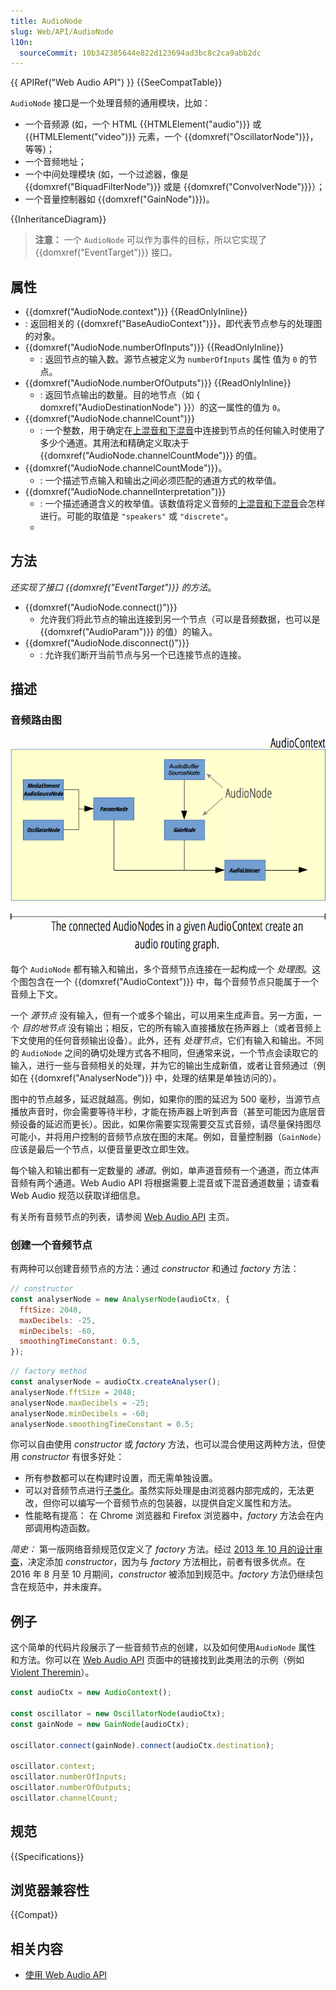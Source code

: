```yaml
---
title: AudioNode
slug: Web/API/AudioNode
l10n:
  sourceCommit: 10b342385644e822d123694ad3bc8c2ca9abb2dc
---
```


{{ APIRef("Web Audio API") }} {{SeeCompatTable}}

`AudioNode` 接口是一个处理音频的通用模块，比如：

- 一个音频源 (如，一个 HTML {{HTMLElement("audio")}} 或 {{HTMLElement("video")}} 元素，一个 {{domxref("OscillatorNode")}}，等等)；
- 一个音频地址；
- 一个中间处理模块 (如，一个过滤器，像是 {{domxref("BiquadFilterNode")}} 或是 {{domxref("ConvolverNode")}}）；
- 一个音量控制器如 {{domxref("GainNode")}})。

{{InheritanceDiagram}}

> **注意：** 一个 `AudioNode` 可以作为事件的目标，所以它实现了 {{domxref("EventTarget")}} 接口。

## 属性

- {{domxref("AudioNode.context")}} {{ReadOnlyInline}}
- : 返回相关的 {{domxref("BaseAudioContext")}}，即代表节点参与的处理图的对象。
- {{domxref("AudioNode.numberOfInputs")}} {{ReadOnlyInline}}
  - : 返回节点的输入数。源节点被定义为 `numberOfInputs` 属性 值为 `0` 的节点。
- {{domxref("AudioNode.numberOfOutputs")}} {{ReadOnlyInline}}
  - : 返回节点输出的数量。目的地节点（如 { domxref("AudioDestinationNode") }}）的这一属性的值为 `0`。
- {{domxref("AudioNode.channelCount")}}
  - : 一个整数，用于确定在[上混音和下混音](/zh-CN/docs/Web/API/Web_Audio_API/Basic_concepts_behind_Web_Audio_API#up-mixing_and_down-mixing)中连接到节点的任何输入时使用了多少个通道。其用法和精确定义取决于 {{domxref("AudioNode.channelCountMode")}} 的值。
- {{domxref("AudioNode.channelCountMode")}}。
  - : 一个描述节点输入和输出之间必须匹配的通道方式的枚举值。
- {{domxref("AudioNode.channelInterpretation")}}
  - : 一个描述通道含义的枚举值。该数值将定义音频的[上混音和下混音](/zh-CN/docs/Web/API/Web_Audio_API/Basic_concepts_behind_Web_Audio_API#up-mixing_and_down-mixing)会怎样进行。可能的取值是 `"speakers"` 或 `"discrete"`。
  - 
## 方法

_还实现了接口 {{domxref("EventTarget")}} 的方法_。

- {{domxref("AudioNode.connect()")}}
  - 允许我们将此节点的输出连接到另一个节点（可以是音频数据，也可以是 {{domxref("AudioParam")}} 的值）的输入。
- {{domxref("AudioNode.disconnect()")}}
  - : 允许我们断开当前节点与另一个已连接节点的连接。

## 描述

### 音频路由图

![参与一个 AudioContext 中的 AudioNode 可以构成一个音频路由图。](webaudiobasics.png)

每个 `AudioNode` 都有输入和输出，多个音频节点连接在一起构成一个 _处理图_。这个图包含在一个 {{domxref("AudioContext")}} 中，每个音频节点只能属于一个音频上下文。

一个 _源节点_ 没有输入，但有一个或多个输出，可以用来生成声音。另一方面，一个 _目的地节点_ 没有输出；相反，它的所有输入直接播放在扬声器上（或者音频上下文使用的任何音频输出设备）。此外，还有 _处理节点_，它们有输入和输出。不同的 `AudioNode` 之间的确切处理方式各不相同，但通常来说，一个节点会读取它的输入，进行一些与音频相关的处理，并为它的输出生成新值，或者让音频通过（例如在 {{domxref("AnalyserNode")}} 中，处理的结果是单独访问的）。

图中的节点越多，延迟就越高。例如，如果你的图的延迟为 500 毫秒，当源节点播放声音时，你会需要等待半秒，才能在扬声器上听到声音（甚至可能因为底层音频设备的延迟而更长）。因此，如果你需要实现需要交互式音频，请尽量保持图尽可能小，并将用户控制的音频节点放在图的末尾。例如，音量控制器（`GainNode`）应该是最后一个节点，以便音量更改立即生效。

每个输入和输出都有一定数量的 _通道_。例如，单声道音频有一个通道，而立体声音频有两个通道。Web Audio API 将根据需要上混音或下混音通道数量；请查看 Web Audio 规范以获取详细信息。

有关所有音频节点的列表，请参阅 [Web Audio API](/zh-CN/docs/Web/API/Web_Audio_API) 主页。

### 创建一个音频节点

有两种可以创建音频节点的方法：通过 _constructor_ 和通过 _factory_ 方法：

```js
// constructor
const analyserNode = new AnalyserNode(audioCtx, {
  fftSize: 2048,
  maxDecibels: -25,
  minDecibels: -60,
  smoothingTimeConstant: 0.5,
});
```

```js
// factory method
const analyserNode = audioCtx.createAnalyser();
analyserNode.fftSize = 2048;
analyserNode.maxDecibels = -25;
analyserNode.minDecibels = -60;
analyserNode.smoothingTimeConstant = 0.5;
```

你可以自由使用 _constructor_ 或 _factory_ 方法，也可以混合使用这两种方法，但使用 _constructor_ 有很多好处：

- 所有参数都可以在构建时设置，而无需单独设置。
- 可以对音频节点进行[子类化](https://github.com/WebAudio/web-audio-api/issues/251)。虽然实际处理是由浏览器内部完成的，无法更改，但你可以编写一个音频节点的包装器，以提供自定义属性和方法。
- 性能略有提高： 在 Chrome 浏览器和 Firefox 浏览器中，_factory_ 方法会在内部调用构造函数。

_简史：_ 第一版网络音频规范仅定义了 _factory_ 方法。经过 [2013 年 10 月的设计审查](https://github.com/WebAudio/web-audio-api/issues/250)，决定添加 _constructor_，因为与 _factory_ 方法相比，前者有很多优点。在 2016 年 8 月至 10 月期间，_constructor_ 被添加到规范中。_factory_ 方法仍继续包含在规范中，并未废弃。


## 例子

这个简单的代码片段展示了一些音频节点的创建，以及如何使用`AudioNode` 属性 和方法。你可以在 [Web Audio API](/zh-CN/docs/Web/API/Web_Audio_API) 页面中的链接找到此类用法的示例（例如 [Violent Theremin](https://github.com/mdn/webaudio-examples/tree/main/violent-theremin)）。

```js
const audioCtx = new AudioContext();

const oscillator = new OscillatorNode(audioCtx);
const gainNode = new GainNode(audioCtx);

oscillator.connect(gainNode).connect(audioCtx.destination);

oscillator.context;
oscillator.numberOfInputs;
oscillator.numberOfOutputs;
oscillator.channelCount;
```

## 规范

{{Specifications}}

## 浏览器兼容性

{{Compat}}

## 相关内容

- [使用 Web Audio API](/zh-CN/docs/Web/API/Web_Audio_API/Using_Web_Audio_API)
